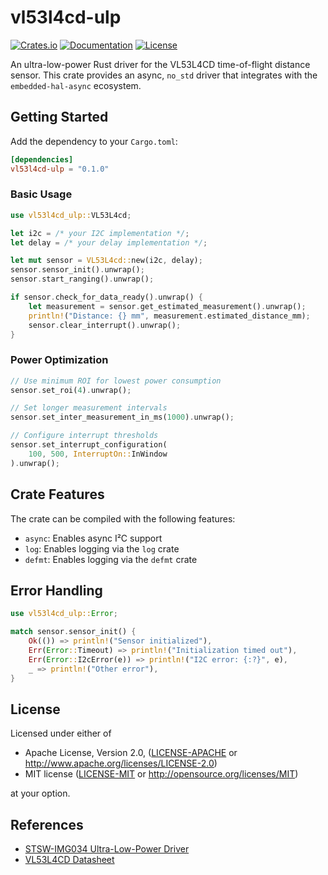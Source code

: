 # vl53l4cd-ulp

[![Crates.io](https://img.shields.io/crates/v/vl53l4cd-ulp.svg)](https://crates.io/crates/vl53l4cd-ulp)
[![Documentation](https://docs.rs/vl53l4cd-ulp/badge.svg)](https://docs.rs/vl53l4cd-ulp)
[![License](https://img.shields.io/badge/license-MIT%2FApache--2.0-blue.svg)](README.md)

An ultra-low-power Rust driver for the VL53L4CD time-of-flight distance sensor. This crate provides an async, `no_std` driver that integrates with the `embedded-hal-async` ecosystem.

## Getting Started

Add the dependency to your `Cargo.toml`:

```toml
[dependencies]
vl53l4cd-ulp = "0.1.0"
```

### Basic Usage

```rust
use vl53l4cd_ulp::VL53L4cd;

let i2c = /* your I2C implementation */;
let delay = /* your delay implementation */;

let mut sensor = VL53L4cd::new(i2c, delay);
sensor.sensor_init().unwrap();
sensor.start_ranging().unwrap();

if sensor.check_for_data_ready().unwrap() {
    let measurement = sensor.get_estimated_measurement().unwrap();
    println!("Distance: {} mm", measurement.estimated_distance_mm);
    sensor.clear_interrupt().unwrap();
}
```

### Power Optimization

```rust
// Use minimum ROI for lowest power consumption
sensor.set_roi(4).unwrap();

// Set longer measurement intervals
sensor.set_inter_measurement_in_ms(1000).unwrap();

// Configure interrupt thresholds
sensor.set_interrupt_configuration(
    100, 500, InterruptOn::InWindow
).unwrap();
```

## Crate Features

The crate can be compiled with the following features:

- `async`: Enables async I²C support
- `log`: Enables logging via the `log` crate
- `defmt`: Enables logging via the `defmt` crate

## Error Handling

```rust
use vl53l4cd_ulp::Error;

match sensor.sensor_init() {
    Ok(()) => println!("Sensor initialized"),
    Err(Error::Timeout) => println!("Initialization timed out"),
    Err(Error::I2cError(e)) => println!("I2C error: {:?}", e),
    _ => println!("Other error"),
}
```

## License

Licensed under either of

- Apache License, Version 2.0, ([LICENSE-APACHE](LICENSE-APACHE) or
  <http://www.apache.org/licenses/LICENSE-2.0>)
- MIT license ([LICENSE-MIT](LICENSE-MIT) or
  <http://opensource.org/licenses/MIT>)

at your option.

## References

- [STSW-IMG034 Ultra-Low-Power Driver](https://www.st.com/en/embedded-software/stsw-img034.html)
- [VL53L4CD Datasheet](https://www.st.com/resource/en/datasheet/vl53l4cd.pdf)
